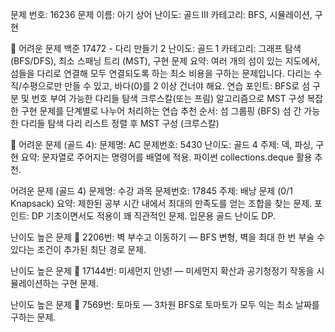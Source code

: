 문제 번호: 16236
문제 이름: 아기 상어
난이도: 골드 III
카테고리: BFS, 시뮬레이션, 구현

🚀 어려운 문제
백준 17472 - 다리 만들기 2
난이도: 골드 1
카테고리: 그래프 탐색 (BFS/DFS), 최소 스패닝 트리 (MST), 구현
문제 요약:
여러 개의 섬이 있는 지도에서, 섬들을 다리로 연결해 모두 연결되도록 하는 최소 비용을 구하는 문제입니다.
다리는 수직/수평으로만 만들 수 있고, 바다(0)를 2 이상 건너야 해요.
연습 포인트:
BFS로 섬 구분 및 번호 부여
가능한 다리들 탐색
크루스칼(또는 프림) 알고리즘으로 MST 구성
복잡한 구현 문제를 단계별로 나누어 처리하는 연습
추천 순서:
섬 그룹핑 (BFS)
섬 간 가능한 다리들 탐색
다리 리스트 정렬 후 MST 구성 (크루스칼)

🔴 어려운 문제 (골드 4):
문제명: AC
문제번호: 5430
난이도: 골드 4
주제: 덱, 파싱, 구현
요약: 문자열로 주어지는 명령어를 배열에 적용. 파이썬 collections.deque 활용 추천.

 어려운 문제 (골드 4)
문제명: 수강 과목
문제번호: 17845
주제: 배낭 문제 (0/1 Knapsack)
요약: 제한된 공부 시간 내에서 최대의 만족도를 얻는 조합을 찾는 문제.
포인트: DP 기초이면서도 적용이 꽤 직관적인 문제. 입문용 골드 난이도 DP.


난이도 높은 문제 🔴
2206번: 벽 부수고 이동하기 — BFS 변형, 벽을 최대 한 번 부술 수 있다는 조건이 추가된 최단 경로 문제.

난이도 높은 문제 🔴
17144번: 미세먼지 안녕! — 미세먼지 확산과 공기청정기 작동을 시뮬레이션하는 구현 문제.


난이도 높은 문제 🔴
7569번: 토마토 — 3차원 BFS로 토마토가 모두 익는 최소 날짜를 구하는 문제.